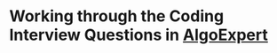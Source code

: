 # Working through the Coding Interview Questions in [AlgoExpert](https://www.algoexpert.io/questions)

